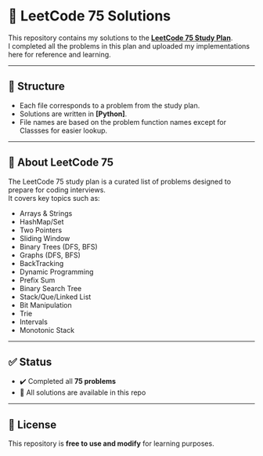 # 🧩 LeetCode 75 Solutions

This repository contains my solutions to the **[LeetCode 75 Study Plan](https://leetcode.com/studyplan/leetcode-75/)**.  
I completed all the problems in this plan and uploaded my implementations here for reference and learning.

---

## 📂 Structure

- Each file corresponds to a problem from the study plan.
- Solutions are written in **[Python]**.
- File names are based on the problem function names except for Classses for easier lookup.

---

## 🚀 About LeetCode 75

The LeetCode 75 study plan is a curated list of problems designed to prepare for coding interviews.  
It covers key topics such as:
- Arrays & Strings  
- HashMap/Set
- Two Pointers  
- Sliding Window  
- Binary Trees  (DFS, BFS)
- Graphs  (DFS, BFS)
- BackTracking 
- Dynamic Programming
- Prefix Sum
- Binary Search Tree 
- Stack/Que/Linked List
- Bit Manipulation
- Trie
- Intervals
- Monotonic Stack

---

## ✅ Status

- ✔️ Completed all **75 problems**  
- 📌 All solutions are available in this repo  

---

## 📜 License

This repository is **free to use and modify** for learning purposes.
